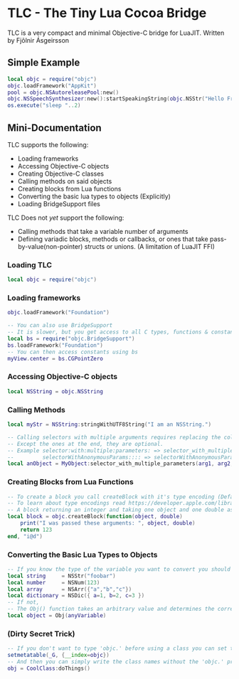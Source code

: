 # TLC - The Tiny Lua Cocoa Bridge

TLC is a very compact and minimal Objective-C bridge for LuaJIT.
Written by Fjõlnir Ásgeirsson <fjolnir at asgeirsson dot is>

## Simple Example
```lua
local objc = require("objc")
objc.loadFramework("AppKit")
pool = objc.NSAutoreleasePool:new()
objc.NSSpeechSynthesizer:new():startSpeakingString(objc.NSStr("Hello From Lua!"))
os.execute("sleep "..2)
```

## Mini-Documentation

TLC supports the following:

 * Loading frameworks
 * Accessing Objective-C objects
 * Creating Objective-C classes
 * Calling methods on said objects
 * Creating blocks from Lua functions
 * Converting the basic lua types to objects (Explicitly)
 * Loading BridgeSupport files

TLC Does not *yet* support the following:

 * Calling methods that take a variable number of arguments
 * Defining variadic blocks, methods or callbacks, or ones that take pass-by-value(non-pointer) structs or unions. (A limitation of LuaJIT FFI)

### Loading TLC
```lua
local objc = require("objc")
```
### Loading frameworks
```lua
objc.loadFramework("Foundation")

-- You can also use BridgeSupport
-- It is slower, but you get access to all C types, functions & constants automatically
local bs = require("objc.BridgeSupport")
bs.loadFramework("Foundation")
-- You can then access constants using bs
myView.center = bs.CGPointZero
```

### Accessing Objective-C objects
```lua
local NSString = objc.NSString
```

### Calling Methods
```lua
local myStr = NSString:stringWithUTF8String("I am an NSString.")

-- Calling selectors with multiple arguments requires replacing the colons with underscores
-- Except the ones at the end, they are optional.
-- Example selector:with:multiple:parameters: => selector_with_multiple_parameters()
--         selectorWithAnonymousParams:::: => selectorWithAnonymousParams()
local anObject = MyObject:selector_with_multiple_parameters(arg1, arg2, arg3, arg4)
```
### Creating Blocks from Lua Functions
```lua
-- To create a block you call createBlock with it's type encoding (Default being void return and no argument)
-- To learn about type encodings read https://developer.apple.com/library/mac/#documentation/Cocoa/Conceptual/ObjCRuntimeGuide/Articles/ocrtTypeEncodings.html
-- A block returning an integer and taking one object and one double as arguments
local block = objc.createBlock(function(object, double)
	print("I was passed these arguments: ", object, double)
	return 123
end, "i@d")
```

### Converting the Basic Lua Types to Objects
```lua
-- If you know the type of the variable you want to convert you should use these functions
local string     = NSStr("foobar")
local number     = NSNum(123)
local array      = NSArr({"a","b","c"})
local dictionary = NSDic({ a=1, b=2, c=3 })
-- If not,
-- The Obj() function takes an arbitrary value and determines the correct class to convert it to
local object = Obj(anyVariable)
```

### (Dirty Secret Trick)
```lua
-- If you don't want to type 'objc.' before using a class you can set the global namespace to use it as a fallback
setmetatable(_G, {__index=objc})
-- And then you can simply write the class names without the 'objc.' prefix
obj = CoolClass:doThings()
```
